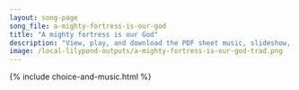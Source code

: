 ```yaml
---
layout: song-page
song_file: a-mighty-fortress-is-our-god
title: "A mighty fortress is our God"
description: "View, play, and download the PDF sheet music, slideshow, and audio. Lyrics: A mighty fortress is our God, a bulwark never failing. Our helper he amid the flood of mortal ills prevailing,  for still our ancient foe doth seek to... english christian 4part"
image: /local-lilypond-outputs/a-mighty-fortress-is-our-god-trad.png
---
```


{% include choice-and-music.html %}